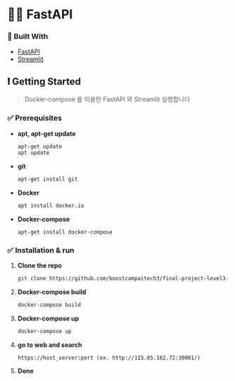 # 🏃‍♂ FastAPI
### 🔨 Built With
* [FastAPI](https://fastapi.tiangolo.com/)
* [Streamlit](https://streamlit.io/)

<!-- GETTING STARTED -->
## ❗︎ Getting Started
> Docker-compose 를 이용한 FastAPI 와 Streamlit 실행합니다

### ✅ Prerequisites
- **apt, apt-get update**
    ```sh
    apt-get update
    apt update
    ```
- **git**
    ```sh
    apt-get install git
    ```
- **Docker**
    ```sh
    apt install docker.io
    ```
- **Docker-compose**
    ```sh
    apt-get install docker-compose
    ```

### ✅ Installation & run
1. **Clone the repo**
    ```sh
    git clone https://github.com/boostcampaitech3/final-project-level3-recsys-06
    ```
2. **Docker-compose build**
    ```sh
    docker-compose build
    ```
3. **Docker-compose up**
   ```sh
   docker-compose up
   ```
4. **go to web and search**
    ``` 
    https://host_server:port (ex. http://115.85.182.72:30001/) 
    ```
5. **Done**

